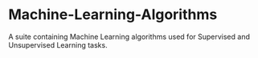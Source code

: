 # Machine-Learning-Algorithms
A suite containing Machine Learning algorithms used for Supervised and Unsupervised Learning tasks.
